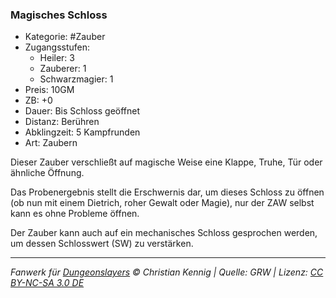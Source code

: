 ### Magisches Schloss

- Kategorie: #Zauber
- Zugangsstufen:
  - Heiler: 3
  - Zauberer: 1
  - Schwarzmagier: 1
- Preis: 10GM
- ZB: +0
- Dauer: Bis Schloss geöffnet
- Distanz: Berühren
- Abklingzeit: 5 Kampfrunden
- Art: Zaubern

Dieser Zauber verschließt auf magische Weise eine Klappe, Truhe, Tür oder ähnliche Öffnung.

Das Probenergebnis stellt die Erschwernis dar, um dieses Schloss zu öffnen (ob nun mit einem Dietrich, roher Gewalt oder Magie), nur der ZAW selbst kann es ohne Probleme öffnen.

Der Zauber kann auch auf ein mechanisches Schloss gesprochen werden, um dessen Schlosswert (SW) zu verstärken.

---

_Fanwerk für [Dungeonslayers](https://www.dungeonslayers.net/) © Christian Kennig | Quelle: GRW | Lizenz: [CC BY-NC-SA 3.0 DE](https://creativecommons.org/licenses/by-nc-sa/3.0/de/)_
